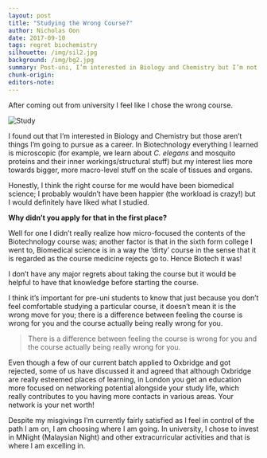 ```yaml
---
layout: post
title: "Studying the Wrong Course?"
author: Nicholas Oon
date: 2017-09-10
tags: regret biochemistry
silhouette: /img/sil2.jpg
background: /img/bg2.jpg
summary: Post-uni, I’m interested in Biology and Chemistry but I’m not going to pursue them as a career.
chunk-origin: 
editors-note: 
---
```


After coming out from university I feel like I chose the wrong course. 

![Study](https://kualistories.github.io/img/Study.jpg)

I found out that I’m interested in Biology and Chemistry but those aren’t things I’m going to pursue as a career. In Biotechnology everything I learned is microscopic (for example, we learn about *C. elegans* and mosquito proteins and their inner workings/structural stuff) but my interest lies more towards bigger, more macro-level stuff on the scale of tissues and organs. 

Honestly, I think the right course for me would have been biomedical science; I probably wouldn’t have been happier (the workload is crazy!) but I would definitely have liked what I studied. 

**Why didn’t you apply for that in the first place?**

Well for one I didn’t really realize how micro-focused the contents of the Biotechnology course was; another factor is that in the sixth form college I went to, Biomedical science is in a way the ‘dirty’ course in the sense that it is regarded as the course medicine rejects go to. Hence Biotech it was! 

I don’t have any major regrets about taking the course but it would be helpful to have that knowledge before starting the course. 

I think it’s important for pre-uni students to know that just because you don’t feel comfortable studying a particular course, it doesn’t mean it is the wrong move for you; there is a difference between feeling the course is wrong for you and the course actually being really wrong for you.

> There is a difference between feeling the course is wrong for you and the course actually being really wrong for you.

Even though a few of our current batch applied to Oxbridge and got rejected, some of us have discussed it and agreed that although Oxbridge are really esteemed places of learning, in London you get an education more focused on networking potential alongside your study life, which really contributes to you having more contacts in various areas. Your network is your net worth!

Despite my misgivings I’m currently fairly satisfied as I feel in control of the path I am on, I am choosing where I am going. In university, I chose to invest in MNight (Malaysian Night) and other extracurricular activities and that is where I am excelling in. 
